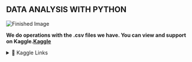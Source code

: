 ## DATA ANALYSIS WITH PYTHON

  ![Finished Image](https://www.kaggleusercontent.com/kf/112258494/eyJhbGciOiJkaXIiLCJlbmMiOiJBMTI4Q0JDLUhTMjU2In0..fzkBxOlX7VtFEt5nYP-4CQ.bRwBBkoqYykWzh30iMlLH4hC1_dEk1L9XjAZ_3dXZTQ6fRTHGyGliJeZkX8BixD-Cwutubk4GCFI7NNNlVBBiDmt-ZhE8zME__irwCTMsyBvkkBll3oGbYsXbzSRbrZIsBAwHed7WKETcdZSXpde84soiI-4gCuqRQKIEsWMv4zriHOyViCk9tOo_WsyzANBKhlZcDw-CxrfPGHzaP8dXc-BnqGd9QHUnsRjHLpz24irsbBQeYFh6IUH-uC-mRb3ToM8MoA4Xetk8SuUb58FaBtAyXx5f1BHX4iXwwpYKoKmiGuPVwu38Ekhtt5KFSjIm29LWl346vsWCblP1hFXFSb42GSAwWJ4faGiwlsjRtsRLl0bhL5m1kb8Wg18ribz4tLtATkAs0OO9g4Wb-QqUSLdyz_SS1DxZfCYOMF4kM3LoMjP_X4EGlakYBXOG2-5JGPRTm-7MVR7zRxuu_CxRlrLLUEA-K8CAVtJjpKVDernvyvGqylNfXp2_L3-fa92I3jOyjmmOlz-9ebuxUnVBSuXKMkdFzUuXjgvHFsrWIlX0iAZztwLESLHKarLYU_xE0NV_XzOIoDcGDZpVpZr69WoRKqjUTFw8oQLztUaLwG8aCKFE9rbRZL4Pgx2JGzBWIePd8t8bJkcrZIl8FIZYQEtP184-4kRO3ffp_NnA5mDXEfNuHH1n4PQZ12tLJgn.nJxuKDyQH_nfZpQHNdmPWw/__results___files/__results___83_0.png)

**We do operations with the .csv files we have. You can view and support on Kaggle.<a href="https://www.kaggle.com/berkaydnmez" target="_blank" rel="noreferrer">Kaggle</a>**


<details> 
  <summary>🔗 Kaggle Links</summary>
  <div>
    <h2 align="center"> Connect </h2>
      <br/>
        <p align="center">
          <a href="https://www.kaggle.com/code/berkaydnmez/1-numpy-data-analysis-with-python" target="_blank" rel="noreferrer">1-Numpy Data Analysis With Python</a>  
       </p>
     <br>
    
    <br/>
        <p align="center">
      
          <a href="https://www.kaggle.com/code/berkaydnmez/2-pandas-data-analysis-with-python" target="_blank" rel="noreferrer">2-Pandas Data Analysis With Python</a> 
       </p>
     <br>
    
    <br/>
        <p align="center">
          <a href="https://www.kaggle.com/code/berkaydnmez/3-matplotlib-data-analysis-with-python" target="_blank" rel="noreferrer">3-Matplotlib Data Analysis With Python</a>
       </p>
     <br>
    
    <br/>
        <p align="center"> 
          <a href="https://www.kaggle.com/code/berkaydnmez/4-seaborn-data-analysis-with-python" target="_blank" rel="noreferrer">4-Seaborn Data Analysis With Python</a>   
       </p>
     <br>
    
    <br/>
        <p align="center"> 
          <a href="https://www.kaggle.com/code/berkaydnmez/5-advanced-data-analysis-with-python" target="_blank" rel="noreferrer">5-Advanced Data Analysis With Python</a>  
       </p>
     <br>
    
  </div>    
</details>

